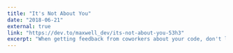 ```yaml
---
title: "It's Not About You"
date: "2018-06-21"
external: true
link: "https://dev.to/maxwell_dev/its-not-about-you-53h3"
excerpt: "When getting feedback from coworkers about your code, don't let your ego stop you from doing better."
---
```

